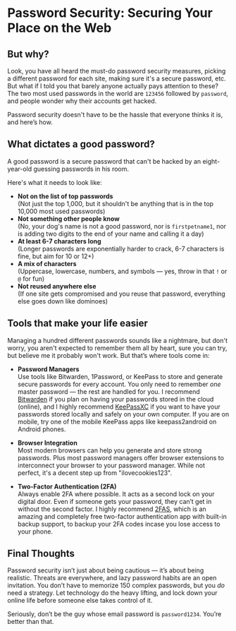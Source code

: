 # Password Security: Securing Your Place on the Web

## But why?

Look, you have all heard the must-do password security measures, picking a different password for each site, making sure it's a secure password, etc.  
But what if I told you that barely anyone actually pays attention to these? The two most used passwords in the world are `123456` followed by `password`, and people wonder why their accounts get hacked.

Password security doesn't have to be the hassle that everyone thinks it is, and here’s how.

## What dictates a good password?

A good password is a secure password that can't be hacked by an eight-year-old guessing passwords in his room.

Here's what it needs to look like:
- **Not on the list of top passwords**  
  (Not just the top 1,000, but it shouldn't be anything that is in the top 10,000 most used passwords)
- **Not something other people know**  
  (No, your dog's name is not a good password, nor is `firstpetname1`, nor is adding two digits to the end of your name and calling it a day)
- **At least 6-7 characters long**  
  (Longer passwords are exponentially harder to crack, 6-7 characters is fine, but aim for 10 or 12+)
- **A mix of characters**  
  (Uppercase, lowercase, numbers, and symbols — yes, throw in that `!` or `@` for fun)
- **Not reused anywhere else**  
  (If one site gets compromised and you reuse that password, everything else goes down like dominoes)

## Tools that make your life easier

Managing a hundred different passwords sounds like a nightmare, but don't worry, you aren't expected to remember them all by heart, sure you can try, but believe me it probably won't work. But that’s where tools come in:
- **Password Managers**  
  Use tools like Bitwarden, 1Password, or KeePass to store and generate secure passwords for every account. You only need to remember *one* master password — the rest are handled for you. I recommend [Bitwarden](https://bitwarden.com) if you plan on having your passwords stored in the cloud (online), and I highly recommend [KeePassXC](https://keepassxc.org/) if you want to have your passwords stored locally and safely on your own computer. If you are on mobile, try one of the mobile KeePass apps like keepass2android on Android phones.

- **Browser Integration**  
  Most modern browsers can help you generate and store strong passwords. Plus most password managers offer browser extensions to interconnect your browser to your password manager. While not perfect, it's a decent step up from "ilovecookies123".

- **Two-Factor Authentication (2FA)**  
  Always enable 2FA where possible. It acts as a second lock on your digital door. Even if someone gets your password, they can’t get in without the second factor. I highly recommend [2FAS](https://2fas.com/), which is an amazing and completely free two-factor authentication app with built-in backup support, to backup your 2FA codes incase you lose access to your phone.

## Final Thoughts

Password security isn’t just about being cautious — it’s about being realistic. Threats are everywhere, and lazy password habits are an open invitation. You don’t have to memorize 150 complex passwords, but you *do* need a strategy. Let technology do the heavy lifting, and lock down your online life before someone else takes control of it.

Seriously, don’t be the guy whose email password is `password1234`. You’re better than that.
